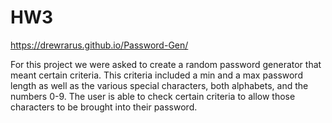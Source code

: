 # HW3

https://drewrarus.github.io/Password-Gen/

For this project we were asked to create a random password generator that meant certain criteria. This criteria included a min and a max password length as well as the various special characters, both alphabets, and the numbers 0-9. The user is able to check certain criteria to allow those characters to be brought into their password.
